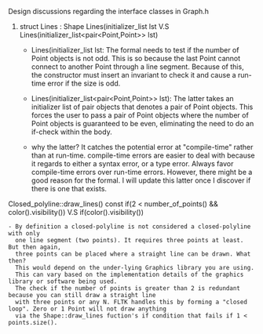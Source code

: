 Design discussions regarding the interface classes in Graph.h

1. struct Lines : Shape
Lines(initializer_list<Point> lst V.S Lines(initializer_list<pair<Point,Point>> lst)
	- Lines(initializer_list<Point> lst: 
	  The formal needs to test if the number of Point objects is not odd. This is so
	  because the last Point cannot connect to another Point through a line segment.
	  Because of this, the constructor must insert an invariant to check it and cause a
	  run-time error if the size is odd.
	
	- Lines(initializer_list<pair<Point,Point>> lst): 
	  The latter takes an initializer list of pair objects that denotes a pair of Point objects.
	  This forces the user to pass a pair of Point objects where the number of Point objects is guaranteed
	  to be even, eliminating the need to do an if-check within the body.
	
	- why the latter? It catches the potential error at "compile-time" rather than at run-time. compile-time
	  errors are easier to deal with because it regards to either a syntax error, or a type error. Always favor
	  compile-time errors over run-time errors. However, there might be a good reason for the formal. I will
	  update this latter once I discover if there is one that exists.
	
Closed_polyline::draw_lines() const
	if(2 < number_of_points() && color().visibility()) V.S if(color().visibility())
   
	- By definition a closed-polyline is not considered a closed-polyline with only
	  one line segment (two points). It requires three points at least. But then again, 
	  three points can be placed where a straight line can be drawn. What then?
	  This would depend on the under-lying Graphics library you are using.
	  This can vary based on the implementation details of the graphics library or software being used.
	  The check if the number of points is greater than 2 is redundant because you can still draw a straight line
	  with three points or any N. FLTK handles this by forming a "closed loop". Zero or 1 Point will not draw anything
	  via the Shape::draw_lines fuction's if condition that fails if 1 < points.size().
